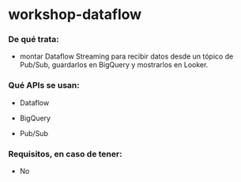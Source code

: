 # workshop-dataflow

### De qué trata:

- montar Dataflow Streaming para recibir datos desde un tópico de Pub/Sub, guardarlos en BigQuery y mostrarlos en Looker.

### Qué APIs se usan:

- Dataflow

- BigQuery

- Pub/Sub

### Requisitos, en caso de tener:

- No
